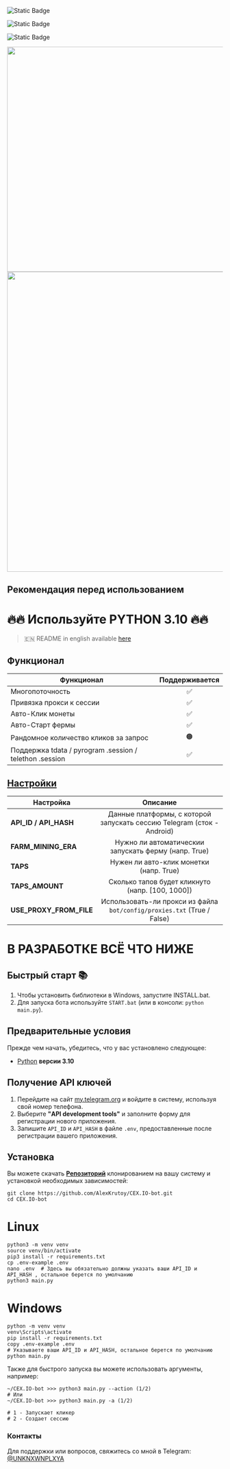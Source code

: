 ![Static Badge](https://img.shields.io/badge/Telegram-Channel-Link?style=for-the-badge&logo=Telegram&logoColor=white&logoSize=auto&color=blue&link=https%3A%2F%2Ft.me%2Fhidden_coding)

![Static Badge](https://img.shields.io/badge/Telegram-Chat-yes?style=for-the-badge&logo=Telegram&logoColor=white&logoSize=auto&color=blue&link=https%3A%2F%2Ft.me%2Fhidden_codding_chat)

![Static Badge](https://img.shields.io/badge/Telegram-Bot%20Link-Link?style=for-the-badge&logo=Telegram&logoColor=white&logoSize=auto&color=blue&link=https%3A%2F%2Ft.me%2Fcexio_tap_bot%3Fstart%3D1717162889191233)

<img src="https://github.com/AlexKrutoy/CEX.IO-bot/assets/65369825/63571e45-9fc3-4982-9156-7a88f9906bc4" width="750" height="525"/>

<img src="https://github.com/AlexKrutoy/CEX.IO-bot/assets/65369825/3d216564-546d-46c8-bf25-d1fbf50dd0fd" width="600" height="700"/>

## Рекомендация перед использованием

# 🔥🔥 Используйте PYTHON 3.10 🔥🔥

> 🇪🇳 README in english available [here](README.md)

## Функционал  
| Функционал                                                     | Поддерживается  |
|----------------------------------------------------------------|:----------------:|
| Многопоточность                                                |        ✅        |
| Привязка прокси к сессии                                       |        ✅        |
| Авто-Клик монеты                                               |        ✅        |
| Авто-Старт фермы                                               |        ✅        |
| Рандомное количество кликов за запрос                          |        🟠        |
| Поддержка tdata / pyrogram .session / telethon .session        |        ✅        |


## [Настройки](https://github.com/404)
| Настройка                | Описание                                                                                    |
|--------------------------|:---------------------------------------------------------------------------------------------:|
| **API_ID / API_HASH**    | Данные платформы, с которой запускать сессию Telegram (сток - Android)                      |
| **FARM_MINING_ERA**      | Нужно ли автоматическии запускать ферму (напр. True)                                        |                                
| **TAPS**                 | Нужен ли авто-клик монетки (напр. True)                                                     |
| **TAPS_AMOUNT**          | Сколько тапов будет кликнуто (напр. [100, 1000])                                            |
| **USE_PROXY_FROM_FILE**  | Использовать-ли прокси из файла `bot/config/proxies.txt` (True / False)                     |

# В РАЗРАБОТКЕ ВСЁ ЧТО НИЖЕ

## Быстрый старт 📚
1. Чтобы установить библиотеки в Windows, запустите INSTALL.bat.
2. Для запуска бота используйте `START.bat` (или в консоли: `python main.py`).

## Предварительные условия
Прежде чем начать, убедитесь, что у вас установлено следующее:
- [Python](https://www.python.org/downloads/) **версии 3.10**

## Получение API ключей
1. Перейдите на сайт [my.telegram.org](https://my.telegram.org) и войдите в систему, используя свой номер телефона.
2. Выберите **"API development tools"** и заполните форму для регистрации нового приложения.
3. Запишите `API_ID` и `API_HASH` в файле `.env`, предоставленные после регистрации вашего приложения.

## Установка
Вы можете скачать [**Репозиторий**](https://github.com/AlexKrutoy/CEX.IO-bot) клонированием на вашу систему и установкой необходимых зависимостей:
```shell
git clone https://github.com/AlexKrutoy/CEX.IO-bot.git
cd CEX.IO-bot
```

# Linux
```shell
python3 -m venv venv
source venv/bin/activate
pip3 install -r requirements.txt
cp .env-example .env
nano .env  # Здесь вы обязательно должны указать ваши API_ID и API_HASH , остальное берется по умолчанию
python3 main.py
```

# Windows
```shell
python -m venv venv
venv\Scripts\activate
pip install -r requirements.txt
copy .env-example .env
# Указываете ваши API_ID и API_HASH, остальное берется по умолчанию
python main.py
```

Также для быстрого запуска вы можете использовать аргументы, например:
```shell
~/CEX.IO-bot >>> python3 main.py --action (1/2)
# Или
~/CEX.IO-bot >>> python3 main.py -a (1/2)

# 1 - Запускает кликер
# 2 - Создает сессию
```




### Контакты

Для поддержки или вопросов, свяжитесь со мной в Telegram: [@UNKNXWNPLXYA](https://t.me/UNKNXWNPLXYA)

